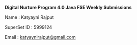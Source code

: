**Digital Nurture Program 4.0 Java FSE Weekly Submissions**

Name : Katyayni Rajput

SuperSet ID : 5999124

Email : katyaynirajput@gmail.com

